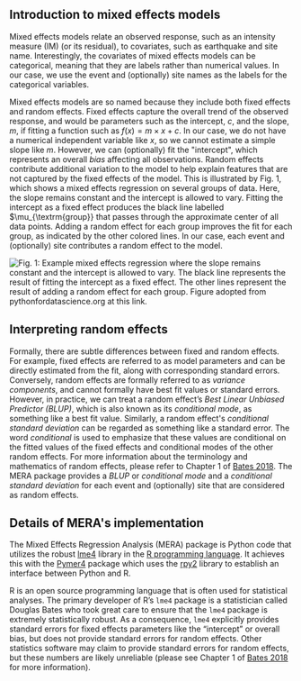 ## Introduction to mixed effects models

Mixed effects models relate an observed response, such as an intensity measure (IM) (or its residual), 
to covariates, such as earthquake and site name. Interestingly, the covariates of mixed effects models can be 
categorical, meaning that they are labels rather than numerical values. In our case, we use the event and (optionally) 
site names as the labels for the categorical variables.

Mixed effects models are so named because they include both fixed effects and random effects. Fixed effects capture the 
overall trend of the observed response, and would be parameters such as the 
intercept, $c$, and the slope, $m$, if fitting a function such as $f(x) = m \times x + c$. In our case, we do not have a 
numerical independent variable like $x$, so we cannot estimate a simple slope like $m$. However, we can 
(optionally) fit the "intercept", which represents an overall _bias_ affecting all observations. Random 
effects contribute additional variation to the model to help explain features that are not captured by the fixed 
effects of the model. This is illustrated by Fig. 1, which shows a mixed effects regression on several groups of data.
Here, the slope remains constant and the intercept is allowed to vary. Fitting the intercept as a fixed effect produces 
the black line labelled $\mu_{\textrm{group}} that passes through the approximate center of all data points. 
Adding a random effect for each group improves the fit for each group, as indicated by the other colored lines. 
In our case, each event and (optionally) site contributes a random effect to the model.

![Fig. 1: Example mixed effects regression where the slope remains constant and the intercept is allowed to vary. 
The black line represents the result of fitting the intercept as a fixed effect. The other lines represent the
result of adding a random effect for each group. Figure adopted from pythonfordatascience.org at this 
[link.](https://www.pythonfordatascience.org/mixed-effects-regression-python/)](images/variable_intercept.png)

## Interpreting random effects

Formally, there are subtle differences between fixed and random effects. For example, fixed effects are referred to as 
model parameters and can be directly estimated from the fit, along with corresponding standard errors. Conversely, 
random effects are formally referred to as _variance components_, and cannot formally have best fit values or standard 
errors. However, in practice, we can treat a random effect’s _Best Linear Unbiased Predictor (BLUP)_, which is also 
known as its _conditional mode_, as something like a best fit value. Similarly, a random effect's 
_conditional standard deviation_ can be regarded as something like a standard error. The word _conditional_ is used to 
emphasize that these values are conditional on the fitted values of the fixed effects and conditional modes of the 
other random effects. For more information about the terminology and mathematics of random effects, please refer to 
Chapter 1 of [Bates 2018](https://people.math.ethz.ch/~maechler/MEMo-pages/lMMwR.pdf). The MERA package provides a 
_BLUP_ or _conditional mode_ and a _conditional standard deviation_ for each event and (optionally) 
site that are considered as random effects.

## Details of MERA's implementation

The Mixed Effects Regression Analysis (MERA) package is Python code that utilizes the 
robust [lme4](https://github.com/lme4/lme4) library in 
the [R programming language](https://www.r-project.org/about.html). It achieves this with 
the [Pymer4](https://github.com/ejolly/pymer4) package which uses the [rpy2](https://github.com/rpy2/rpy2)
library to establish an interface between Python and R.

R is an open source programming language that is often used for statistical analyses. 
The primary developer of R’s `lme4` package is a statistician called Douglas Bates who took great care to ensure that 
the `lme4` package is extremely statistically robust. As a consequence, `lme4` explicitly provides standard errors for 
fixed effects parameters like the “intercept” or overall bias, but does not provide standard errors for random effects. 
Other statistics software may claim to provide standard errors for random effects, but these numbers are likely 
unreliable (please see Chapter 1 of [Bates 2018](https://people.math.ethz.ch/~maechler/MEMo-pages/lMMwR.pdf) 
for more information).

